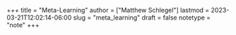 +++
title = "Meta-Learning"
author = ["Matthew Schlegel"]
lastmod = 2023-03-21T12:02:14-06:00
slug = "meta_learning"
draft = false
notetype = "note"
+++
